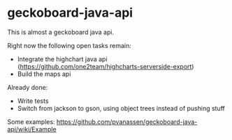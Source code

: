 geckoboard-java-api
==============

This is almost a geckoboard java api. 

Right now the following open tasks remain: 

- Integrate the highchart java api (https://github.com/one2team/highcharts-serverside-export)
- Build the maps api

Already done: 

- Write tests
- Switch from jackson to gson, using object trees instead of pushing stuff 

Some examples: https://github.com/pvanassen/geckoboard-java-api/wiki/Example
